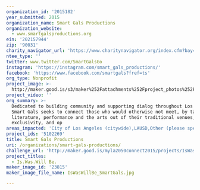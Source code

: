 ```yaml
---
organization_id: '2015182'
year_submitted: 2015
organization_name: Smart Gals Productions
organization_website:
  - www.smartgalsproductions.org
ein: '202157944'
zip: '90031'
charity_navigator_url: 'https://www.charitynavigator.org/index.cfm?bay=search.profile&ein=202157944'
ntee_type: ''
twitter: www.twitter.com/SmartGalsGo
instagram: 'https://instagram.com/smart_gals_productions/'
facebook: 'https://www.facebook.com/smartgals?fref=ts'
org_type: Nonprofit
project_image: >-
  http://maker.good.is/s3/maker%252Fattachments%252Fproject_photos%252Fimages%252F23815%252Fdisplay%252FIsWasWillBe_SmartGals.jpg=c570x385
project_video: ''
org_summary: >-
  Dedicated to building community and supporting dialog throughout Los Angeles,
  Smart Gals seeks to connect those who would otherwise not meet, by taking
  literature, performance and the arts out of their traditional venues, removing
  exclusivity, and op
areas_impacted: 'City of Los Angeles (citywide),LAUSD,Other (please specify below):'
project_ids: '5102269'
title: Smart Gals Productions
uri: /organizations/smart-gals-productions/
challenge_url: 'http://maker.good.is/myla2050connect2015/projects/IsWasWillBe.html'
project_titles:
  - Is.Was.Will Be.
maker_image_id: '23815'
maker_image_file_name: IsWasWillBe_SmartGals.jpg

---
```

